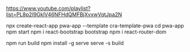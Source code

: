 https://www.youtube.com/playlist?list=PL8p2I9GklV46NFHdQMFBjXvxwVqtJpa2N

npx create-react-app pwa-app --template cra-template-pwa
cd pwa-app
npm start
npm i react-bootstrap bootstrap
npm i react-router-dom

npm run build
npm install -g serve
serve -s build